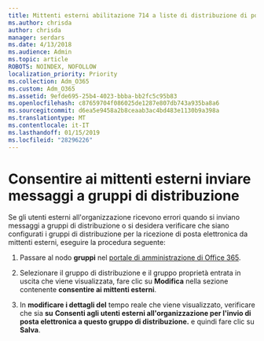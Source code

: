 ```yaml
---
title: Mittenti esterni abilitazione 714 a liste di distribuzione di posta elettronica
ms.author: chrisda
author: chrisda
manager: serdars
ms.date: 4/13/2018
ms.audience: Admin
ms.topic: article
ROBOTS: NOINDEX, NOFOLLOW
localization_priority: Priority
ms.collection: Adm_O365
ms.custom: Adm_O365
ms.assetid: 9efde695-25b4-4023-bbba-bb2fc5c95b83
ms.openlocfilehash: c87659704f086025de1287e807db743a935ba8a6
ms.sourcegitcommit: d6ea5e9458a2b8ceaab3ac4bd483e1130b9a398a
ms.translationtype: MT
ms.contentlocale: it-IT
ms.lasthandoff: 01/15/2019
ms.locfileid: "28296226"
---
```

# <a name="allow-external-senders-to-send-messages-to-distribution-groups"></a>Consentire ai mittenti esterni inviare messaggi a gruppi di distribuzione

Se gli utenti esterni all'organizzazione ricevono errori quando si inviano messaggi a gruppi di distribuzione o si desidera verificare che siano configurati i gruppi di distribuzione per la ricezione di posta elettronica da mittenti esterni, eseguire la procedura seguente:
  
1. Passare al nodo **gruppi** nel [portale di amministrazione di Office 365](https://portal.office.com/adminportal/home#/groups).
    
2. Selezionare il gruppo di distribuzione e il gruppo proprietà entrata in uscita che viene visualizzata, fare clic su **Modifica** nella sezione contenente **consentire ai mittenti esterni**.
    
3. In **modificare i dettagli del** tempo reale che viene visualizzato, verificare che sia **su** **Consenti agli utenti esterni all'organizzazione per l'invio di posta elettronica a questo gruppo di distribuzione.** e quindi fare clic su **Salva**.
    

